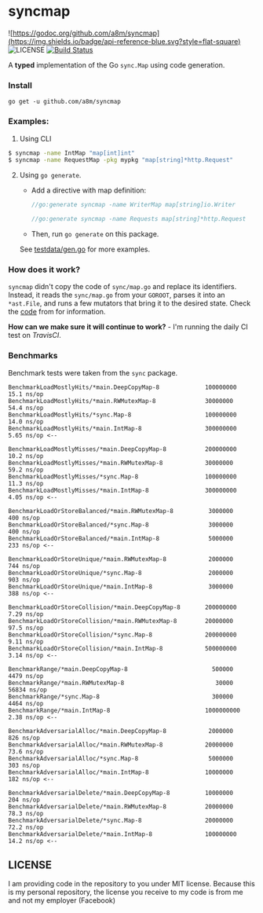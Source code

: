 # syncmap 
![https://godoc.org/github.com/a8m/syncmap](https://img.shields.io/badge/api-reference-blue.svg?style=flat-square)
![LICENSE](https://img.shields.io/badge/license-MIT-blue.svg?style=flat-square)
[![Build Status](https://travis-ci.com/a8m/syncmap.svg?token=ckAPcX3LvhP9wJPS6sgW&branch=master)](https://travis-ci.com/a8m/syncmap)

A __typed__ implementation of the Go `sync.Map` using code generation. 

### Install

```
go get -u github.com/a8m/syncmap
```

### Examples:

1. Using CLI
  ```bash
  $ syncmap -name IntMap "map[int]int"
  $ syncmap -name RequestMap -pkg mypkg "map[string]*http.Request"
  ```
  
2. Using `go generate`.
    
   - Add a directive with map definition:
     ```go
     //go:generate syncmap -name WriterMap map[string]io.Writer
   
     //go:generate syncmap -name Requests map[string]*http.Request
     ```
   - Then, run `go generate` on this package. 

   See [testdata/gen.go](https://github.com/a8m/syncmap/blob/master/testdata/gen.go) for more examples.
   
### How does it work?

`syncmap` didn't copy the code of `sync/map.go` and replace its identifiers. Instead, it reads the `sync/map.go` from
your `GOROOT`, parses it into an `*ast.File`, and runs a few mutators that bring it to the desired state.
Check the [code](https://github.com/a8m/syncmap/blob/master/syncmap.go#L91) from for information.

__How can we make sure it will continue to work?__ - I'm running the daily CI test on _TravisCI_.
   
### Benchmarks
Benchmark tests were taken from the `sync` package.
```
BenchmarkLoadMostlyHits/*main.DeepCopyMap-8         	100000000	        15.1 ns/op
BenchmarkLoadMostlyHits/*main.RWMutexMap-8          	30000000	        54.4 ns/op
BenchmarkLoadMostlyHits/*sync.Map-8                 	100000000	        14.0 ns/op
BenchmarkLoadMostlyHits/*main.IntMap-8              	300000000	        5.65 ns/op <--

BenchmarkLoadMostlyMisses/*main.DeepCopyMap-8       	200000000	        10.2 ns/op
BenchmarkLoadMostlyMisses/*main.RWMutexMap-8        	30000000	        59.2 ns/op
BenchmarkLoadMostlyMisses/*sync.Map-8               	100000000	        11.3 ns/op
BenchmarkLoadMostlyMisses/*main.IntMap-8            	300000000	        4.05 ns/op <--

BenchmarkLoadOrStoreBalanced/*main.RWMutexMap-8     	 3000000	       400 ns/op
BenchmarkLoadOrStoreBalanced/*sync.Map-8            	 3000000	       400 ns/op
BenchmarkLoadOrStoreBalanced/*main.IntMap-8         	 5000000	       233 ns/op <--

BenchmarkLoadOrStoreUnique/*main.RWMutexMap-8       	 2000000	       744 ns/op
BenchmarkLoadOrStoreUnique/*sync.Map-8              	 2000000	       903 ns/op
BenchmarkLoadOrStoreUnique/*main.IntMap-8           	 3000000	       388 ns/op <--

BenchmarkLoadOrStoreCollision/*main.DeepCopyMap-8   	200000000	         7.29 ns/op
BenchmarkLoadOrStoreCollision/*main.RWMutexMap-8    	20000000	         97.5 ns/op
BenchmarkLoadOrStoreCollision/*sync.Map-8           	200000000	         9.11 ns/op
BenchmarkLoadOrStoreCollision/*main.IntMap-8        	500000000	         3.14 ns/op <--

BenchmarkRange/*main.DeepCopyMap-8                  	  500000	      4479 ns/op
BenchmarkRange/*main.RWMutexMap-8                   	   30000	     56834 ns/op
BenchmarkRange/*sync.Map-8                          	  300000	      4464 ns/op
BenchmarkRange/*main.IntMap-8                       	1000000000	      2.38 ns/op <--

BenchmarkAdversarialAlloc/*main.DeepCopyMap-8       	 2000000	       826 ns/op
BenchmarkAdversarialAlloc/*main.RWMutexMap-8        	20000000	      73.6 ns/op
BenchmarkAdversarialAlloc/*sync.Map-8               	 5000000	       303 ns/op
BenchmarkAdversarialAlloc/*main.IntMap-8            	10000000	       182 ns/op <--

BenchmarkAdversarialDelete/*main.DeepCopyMap-8      	10000000	         204 ns/op
BenchmarkAdversarialDelete/*main.RWMutexMap-8       	20000000	        78.3 ns/op
BenchmarkAdversarialDelete/*sync.Map-8              	20000000	        72.2 ns/op
BenchmarkAdversarialDelete/*main.IntMap-8           	100000000	        14.2 ns/op <--
```


## LICENSE
I am providing code in the repository to you under MIT license. Because this is my personal repository, the license you receive to my code is from me and not my employer (Facebook)

